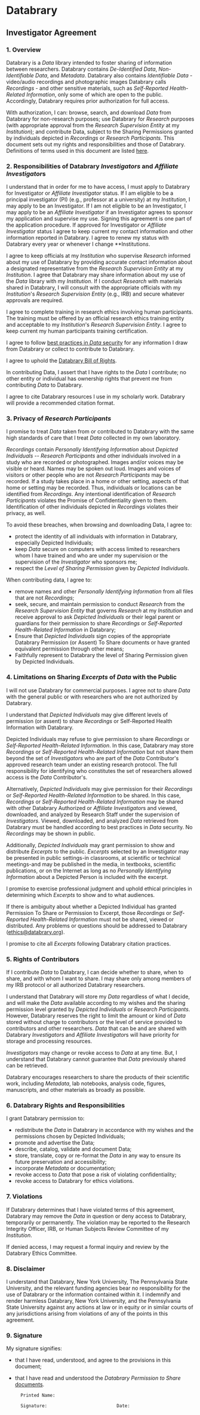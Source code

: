 # Databrary## Investigator Agreement### 1.	Overview
Databrary is a *Data* library intended to foster sharing of information between researchers. Databrary contains *De-Identified Data*, *Non-Identifiable Data*, and *Metadata*. Databrary also contains *Identifiable Data* - video/audio recordings and photographic images Databrary calls *Recordings* - and other sensitive materials, such as *Self-Reported Health-Related Information*, only some of which are open to the public. Accordingly, Databrary requires prior authorization for full access.With authorization, I can: browse, search, and download *Data* from Databrary for non-research purposes; use Databrary for *Research* purposes (with appropriate approval from the *Research Supervision Entity* at my *Institution*); and contribute Data, subject to the Sharing Permissions granted by individuals depicted in *Recordings* or *Research Participants*. This document sets out my rights and responsibilities and those of Databrary. Definitions of terms used in this document are listed [here](https://github.com/databrary/policies/blob/master/definitions.md).
### 2.	Responsibilities of Databrary *Investigators* and *Affiliate Investigator*sI understand that in order for me to have access, I must apply to Databrary for Investigator or *Affiliate Investigator* status. If I am eligible to be a principal investigator (PI) (e.g., professor at a university) at my *Institution*, I may apply to be an Investigator. If I am not eligible to be an Investigator, I may apply to be an *Affiliate Investigator* if an Investigator agrees to sponsor my application and supervise my use. Signing this agreement is one part of the application procedure. If approved for Investigator or *Affiliate Investigator* status I agree to keep current my contact information and other information reported in Databrary. I agree to renew my status with Databrary every year or whenever I change **Institution*s*. I agree to keep officials at my *Institution* who supervise *Research* informed about my use of Databrary by providing accurate contact information about a designated representative from the *Research Supervision Entity* at my *Institution*. I agree that Databrary may share information about my use of the *Data* library with my *Institution*. If I conduct *Research* with materials shared in Databrary, I will consult with the appropriate officials with my *Institution*'s *Research Supervision Entity* (e.g., IRB) and secure whatever approvals are required.I agree to complete training in research ethics involving human participants. The training must be offered by an official research ethics training entity and acceptable to my *Institution*'s *Research Supervision Entity*. I agree to keep current my human participants training certification.I agree to follow [best practices in *Data* security](https://github.com/databrary/policies/blob/master/best-practices.md) for any information I draw from Databrary or collect to contribute to Databrary.I agree to uphold the [Databrary Bill of Rights](https://github.com/databrary/policies/blob/master/bill-of-rights.md).In contributing Data, I assert that I have rights to the *Data* I contribute; no other entity or individual has ownership rights that prevent me from contributing *Data* to Databrary.I agree to cite Databrary resources I use in my scholarly work. Databrary will provide a recommended citation format.
### 3.	Privacy of *Research Participants*I promise to treat *Data* taken from or contributed to Databrary with the same high standards of care that I treat *Data* collected in my own laboratory. *Recordings* contain *Personally Identifying Information* about *Depicted Individuals* -- *Research Participants* and other individuals involved in a study who are recorded or photographed. Images and/or voices may be visible or heard. Names may be spoken out loud. Images and voices of visitors or other people who are not *Research Participants* may be recorded. If a study takes place in a home or other setting, aspects of that home or setting may be recorded. Thus, individuals or locations can be identified from *Recordings*. Any intentional identification of *Research Participants* violates the Promise of Confidentiality given to them. Identification of other individuals depicted in *Recordings* violates their privacy, as well. To avoid these breaches, when browsing and downloading Data, I agree to:
- protect the identity of all individuals with information in Databrary, especially Depicted Individuals; - keep *Data* secure on computers with access limited to researchers whom I have trained and who are under my supervision or the supervision of the *Investigator* who sponsors me;- respect the *Level of Sharing Permission* given by *Depicted Individuals*.When contributing data, I agree to:
- remove names and other *Personally Identifying Information* from all files that are not *Recordings*; - seek, secure, and maintain permission to conduct *Research* from the *Research Supervision Entity* that governs *Research* at my *Institution* and receive approval to ask *Depicted Individuals* or their legal parent or guardians for their permission to share *Recordings* or *Self-Reported Health-Related Information* in Databrary; - Ensure that *Depicted Individuals* sign copies of the appropriate Databrary Permission (or Assent) To Share documents or have granted equivalent permission through other means; - Faithfully represent to Databrary the level of Sharing Permission given by Depicted Individuals.
### 4.	Limitations on Sharing  *Excerpts* of *Data* with the PublicI will not use Databrary for commercial purposes. I agree not to share *Data* with the general public or with researchers who are not authorized by Databrary. I understand that *Depicted Individuals* may give different levels of permission (or assent) to share *Recordings* or Self-Reported Health Information with Databrary.Depicted Individuals may refuse to give permission to share *Recordings* or *Self-Reported Health-Related Information*. In this case, Databrary may store *Recordings* or *Self-Reported Health-Related Information* but not share them beyond the set of *Investigators* who are part of the *Data* Contributor's approved research team under an existing research protocol. The full responsibility for identifying who constitutes the set of researchers allowed access is the *Data* Contributor's.Alternatively, *Depicted Individuals* may give permission for their *Recordings* or *Self-Reported Health-Related Information* to be shared. In this case, *Recordings* or *Self-Reported Health-Related Information* may be shared with other Databrary Authorized or *Affiliate Investigator*s and viewed, downloaded, and analyzed by Research Staff under the supervision of *Investigators*. Viewed, downloaded, and analyzed *Data* retrieved from Databrary must be handled according to best practices in *Data* security. No *Recordings* may be shown in public. Additionally, *Depicted Individuals* may grant permission to show and distribute  *Excerpts* to the public. *Excerpts* selected by an Investigator may be presented in public settings-in classrooms, at scientific or technical meetings-and may be published in the media, in textbooks, scientific publications, or on the Internet as long as no *Personally Identifying Information* about a Depicted Person is included with the excerpt. I promise to exercise professional judgment and uphold ethical principles in determining which *Excerpts* to show and to what audiences. If there is ambiguity about whether a Depicted Individual has granted Permission To Share or Permission to Excerpt, those *Recordings* or *Self-Reported Health-Related Information* must not be shared, viewed or distributed. Any problems or questions should be addressed to Databrary (ethics@databrary.org).I promise to cite all *Excerpts* following Databrary citation practices.
### 5.	Rights of Contributors
If I contribute *Data* to Databrary, I can decide whether to share, when to share, and with whom I want to share. I may share only among members of my IRB protocol or all authorized Databrary researchers. I understand that Databrary will store my *Data* regardless of what I decide, and will make the *Data* available according to my wishes and the sharing permission level granted by *Depicted Individuals* or *Research Participants*. However, Databrary reserves the right to limit the amount or kind of *Data* stored without charge to contributors or the level of service provided to contributors and other researchers. *Data* that can be and are shared with Databrary *Investigators* and *Affiliate Investigator*s will have priority for storage and processing resources.*Investigators* may change or revoke access to *Data* at any time. But, I understand that Databrary cannot guarantee that *Data* previously shared can be retrieved.Databrary encourages researchers to share the products of their scientific work, including *Metadata*, lab notebooks, analysis code, figures, manuscripts, and other materials as broadly as possible.
### 6.	Databrary Rights and ResponsibilitiesI grant Databrary permission to:
   - redistribute the *Data* in Databrary in accordance with my wishes and the permissions chosen by Depicted Individuals; - promote and advertise the Data; - describe, catalog, validate and document Data; - store, translate, copy or re-format the *Data* in any way to ensure its future preservation and accessibility; - incorporate *Metadata* or documentation;- revoke access to *Data* that pose a risk of violating confidentiality;- revoke access to Databrary for ethics violations.### 7.	Violations
If Databrary determines that I have violated terms of this agreement, Databrary may remove the *Data* in question or deny access to Databrary, temporarily or permanently. The violation may be reported to the Research Integrity Officer, IRB, or Human Subjects Review Committee of my *Institution*.If denied access, I may request a formal inquiry and review by the Databrary Ethics Committee.### 8.	Disclaimer
I understand that Databrary, New York University, The Pennsylvania State University, and the relevant funding agencies bear no responsibility for the use of Databrary or the information contained within it. I indemnify and render harmless Databrary, New York University, and the Pennsylvania State University against any actions at law or in equity or in similar courts of any jurisdictions arising from violations of any of the points in this agreement.### 9.	SignatureMy signature signifies:- that I have read, understood, and agree to the provisions in this document;- that I have read and understood the *Databrary Permission to Share* [documents](http://github.com/databrary/policies).

		Printed Name:
	
		Signature:							Date: